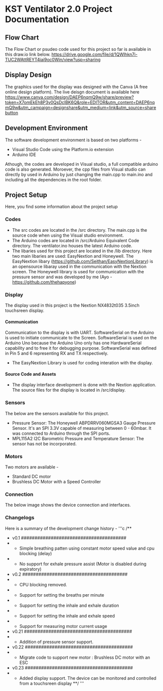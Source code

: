 # KST Ventilator 2.0 Project Documentation 

## Flow Chart
The Flow Chart or psudeo code used for this project so far is available in this draw.io link below. 
https://drive.google.com/file/d/1QWlhkn7i-TUC2WAttREYT4iai9oc0Win/view?usp=sharing

## Display Design 
The graphics used for the display was designed with the Canva (A free online design platform). The live deisgn document is available here
https://www.canva.com/design/DAEP6nqmQ9w/share/preview?token=X7omEkEh8P3v0QsDclBK6Q&role=EDITOR&utm_content=DAEP6nqmQ9w&utm_campaign=designshare&utm_medium=link&utm_source=sharebutton


## Development Environment
The software development environment is based on two platforms - 
 - Visual Studio Code using the Platform.io extension
 - Arduino IDE

 Athough, the codes are developed in Visual studio, a full compatible arduino code is also generated. Moroever, the cpp files from Visual studio can directly by used in Arduino by just changing the main.cpp to main.ino and including all the dependencies in the root folder.


## Project Setup
Here, you find some information about the project setup
 ### Codes
  - The src codes are located in the /src directory. The main.cpp is the source code when using the Visual studio environment. 
  - The Arduino codes are located in /src/Arduino Equivalent Code directory. The ventilator.ino houses the latest Arduino code.
  - The libaries used for this project are located in the /lib directory. Here two main libaries are used: EasyNextion and Honeywell. The EasyNextion libary (https://github.com/Seithan/EasyNextionLibrary) is an opensource libaray used in the communication with the Nextion screen. The Honeywell library is used for communication with the pressure sensor and was developed by me (Ayo - https://github.com/thehapyone)

### Display
The display used in this project is the Nextion NX4832t035 3.5inch touchsreen display. 
#### Communication
Communication to the display is with UART. SoftwareSerial on the Arduino is used to initiate communicate to the Screen. SoftwareSerial is used on the Arduino Uno because the Arduino Uno only has one HardwareSerial capability and to free it for debugging purpose. SoftwareSerial was defined in Pin 5 and 6 representing RX and TX respectively. 
 - The EasyNextion Library is used for coding interation with the display.

#### Source Code and Assets
 - The display interface development is done with the Nextion application. The source files for the display is located in /src/display.

### Sensors
The below are the sensors available for this project. 
 - Pressure Sensor: The Honeywell ABPDRRV060MGSA3 Gauge Pressure Sensor. It's an SPI 3.3V capable of measuring between 0 - 60mbar. It was connected to Arduino through the SPI ports.
 - MPL115A2 I2C Barometric Pressure and Temperature Sensor: The sensor has not be incorporated.

 ### Motors
 Two motors are available -
  - Standard DC motor
  - Brushless DC Motor with a Speed Controller

 ### Connection
 The below image shows the device connection and interfaces.


 ### Changelogs
 Here is a summary of the development change history -
 '''c
 /**
 * v0.1 #######################################
 * - Simple breathing patten using constant motor speed value and cpu blocking (delay)
 * - No support for exhale pressure assist (Motor is disabled during expiratory)
 * v0.2 #######################################
 * - CPU blocking removed.
 * - Support for setting the breaths per minute
 * - Support for setting the inhale and exhale duration
 * - Support for setting the inhale and exhale speed
 * - Support for measuring motor current usage
 * v0.21 ########################################
 * - Addition of pressure sensor support.
 * v0.22 ########################################
 * - Migrate code to support new motor : Brushless DC motor with an ESC
 * v0.23 ########################################
 * - Added display support. The device can be monitored and controlled from a touchsreen display
 **/
 '''

